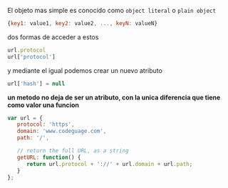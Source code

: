 El objeto mas simple es conocido como `object literal` o `plain object`
```js
{key1: value1, key2: value2, ..., keyN: valueN}
```
dos formas de acceder a estos
```js
url.protocol
url['protocol']
```
y mediante el igual podemos crear un nuevo atributo
```js
url['hash'] = null
```
**un metodo no deja de ser un atributo, con la unica diferencia que tiene como valor una funcion**

```js
var url = {
   protocol: 'https',
   domain: 'www.codeguage.com',
   path: '/',

   // return the full URL, as a string
   getURL: function() {
      return url.protocol + '://' + url.domain + url.path;
   }
};
```